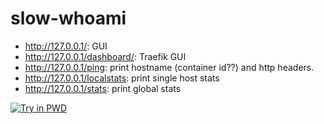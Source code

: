 # slow-whoami

- http://127.0.0.1/: GUI
- http://127.0.0.1/dashboard/: Traefik GUI
- http://127.0.0.1/ping: print hostname (container id??) and http headers.
- http://127.0.0.1/localstats: print single host stats
- http://127.0.0.1/stats: print global stats

[![Try in PWD](https://github.com/play-with-docker/stacks/raw/cff22438cb4195ace27f9b15784bbb497047afa7/assets/images/button.png)](http://play-with-docker.com/?stack=https://raw.githubusercontent.com/tcoupin/slow-whoami/master/docker-compose.yml)
